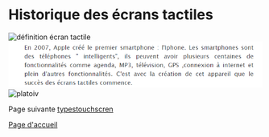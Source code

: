# Historique des écrans tactiles

![définition écran tactile](ecranstactiles/Définitions/ecrantactiledefinition.PNG)
![platoiv](ecranstactiles/history/tpeecrantactile.PNG)
![platoiv](ecranstactiles/Histoire/cigrefplatoiv.PNG)

Page suivante [typestouchscren](typestouchscreen.md)

[Page d'accueil](Pagedaccueil.md)
